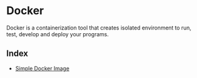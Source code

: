 # Docker

Docker is a containerization tool that creates isolated environment to run, test, develop and deploy your programs.

## Index

- [Simple Docker Image](Simple%20Docker%20Image/README.md)
